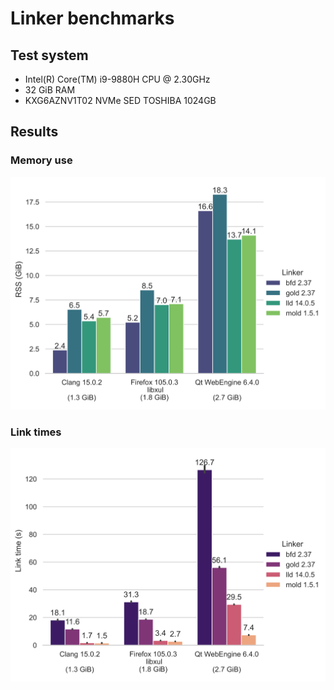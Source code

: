 # Linker benchmarks
## Test system
* Intel(R) Core(TM) i9-9880H CPU @ 2.30GHz
* 32 GiB RAM
* KXG6AZNV1T02 NVMe SED TOSHIBA 1024GB

## Results
### Memory use
![Memory use](rss.svg)

### Link times
![Link times](link-times.svg)
